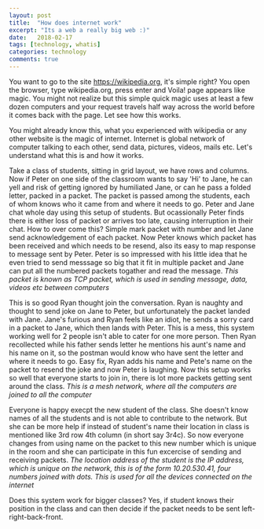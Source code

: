 ```yaml
---
layout: post
title:  "How does internet work"
excerpt: "Its a web a really big web :)"
date:   2018-02-17
tags: [technology, whatis]
categories: technology
comments: true
---
```


You want to go to the site https://wikipedia.org, it's simple right? You open the browser, type wikipedia.org, press enter and Voila! page appears like magic. You might not realize but this simple quick magic uses at least a few dozen computers and your request travels half way across the world before it comes back with the page. Let see how this works.

You might already know this, what you experienced with wikipedia or any other website is the magic of internet. Internet is global network of computer talking to each other, send data, pictures, videos, mails etc. Let's understand what this is and how it works.

Take a class of students, sitting in grid layout, we have rows and columns. Now if Peter on one side of the classroom wants to say 'Hi' to Jane, he can yell and risk of getting ignored by humiliated Jane, or can he pass a folded letter, packed in a packet. The packet is passed among the students, each of whom knows who it came from and where it needs to go. Peter and Jane chat whole day using this setup of students. But ocassionally Peter finds there is either loss of packet or arrives too late, causing interruption in their chat. How to over come this? Simple mark packet with number and let Jane send acknowledgement of each packet. Now Peter knows which packet has been received and which needs to be resend, also its easy to map response to message sent by Peter. Peter is so impressed with his little idea that he even tried to send messsage so big that it fit in multiple packet and Jane can put all the numbered packets togather and read the message. *This packet is known as TCP packet, which is used in sending message, data, videos etc between computers*

This is so good Ryan thought join the conversation. Ryan is naughty and thought to send joke on Jane to Peter, but unfortunately the packet landed with Jane. Jane's furious and Ryan feels like an idiot, he sends a sorry card in a packet to Jane, which then lands with Peter. This is a mess, this system working well for 2 people isn't able to cater for one more person. Then Ryan recollected while his father sends letter he mentions his aunt's name and his name on it, so the postman would know who have sent the letter and where it needs to go. Easy fix, Ryan adds his name and Pete's name on the packet to resend the joke and now Peter is laughing. Now this setup works so well that everyone starts to join in, there is lot more packets getting sent around the class. *This is a mesh network, where all the computers are joined to all the computer*

Everyone is happy execpt the new student of the class. She doesn't know names of all the students and is not able to contribute to the network. But she can be more help if instead of student's name their location in class is mentioned like 3rd row 4th column (in short say 3r4c). So now everyone changes from using name on the packet to this new number which is unique in the room and she can participate in this fun excercise of sending and receiving packets. *The location address of the student is the IP address, which is unique on the network, this is of the form 10.20.530.41, four numbers joined with dots. This is used for all the devices connected on the internet*

Does this system work for bigger classes? Yes, if student knows their position in the class and can then decide if the packet needs to be sent left-right-back-front.
